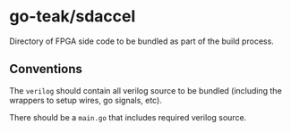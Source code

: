 # go-teak/sdaccel

Directory of FPGA side code to be bundled as part of the build process.

## Conventions

The `verilog` should contain all verilog source to be bundled (including the wrappers to setup wires, go signals, etc).

There should be a `main.go` that includes required verilog source.
